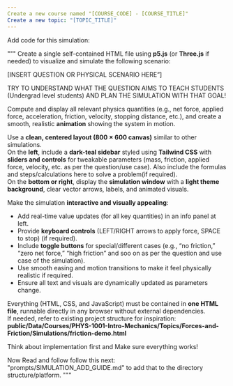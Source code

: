 ```yaml
---
Create a new course named "[COURSE_CODE] - [COURSE_TITLE]"
Create a new topic: "[TOPIC_TITLE]"
---
```


Add code for this simulation:

"""
Create a single self-contained HTML file using **p5.js** (or **Three.js** if needed) to visualize and simulate the following scenario:

[INSERT QUESTION OR PHYSICAL SCENARIO HERE”]

TRY TO UNDERSTAND WHAT THE QUESTION AIMS TO TEACH STUDENTS (Undergrad level students) AND PLAN THE SIMULATION WITH THAT GOAL!

Compute and display all relevant physics quantities (e.g., net force, applied force, acceleration, friction, velocity, stopping distance, etc.), and create a smooth, realistic **animation** showing the system in motion.

Use a **clean, centered layout (800 × 600 canvas)** similar to other simulations.  
On the **left**, include a **dark-teal sidebar** styled using **Tailwind CSS** with **sliders and controls** for tweakable parameters (mass, friction, applied force, velocity, etc. as per the question/use case). Also include the formulas and steps/calculations here to solve a problem(if required).  
On the **bottom or right**, display the **simulation window** with a **light theme background**, clear vector arrows, labels, and animated visuals.

Make the simulation **interactive and visually appealing**:
- Add real-time value updates (for all key quantities) in an info panel at left.
- Provide **keyboard controls** (LEFT/RIGHT arrows to apply force, SPACE to stop) (if required).
- Include **toggle buttons** for special/different cases (e.g., “no friction,” “zero net force,” “high friction” and soo on as per the question and use case of the simulation).
- Use smooth easing and motion transitions to make it feel physically realistic if required.
- Ensure all text and visuals are dynamically updated as parameters change.

Everything (HTML, CSS, and JavaScript) must be contained in **one HTML file**, runnable directly in any browser without external dependencies.  
If needed, refer to existing project structure for inspiration:
**public/Data/Courses/PHYS-1001-Intro-Mechanics/Topics/Forces-and-Friction/Simulations/friction-demo.html**

Think about implementation first and Make sure everything works! 

Now Read and follow follow this next: "prompts/SIMULATION_ADD_GUIDE.md" to add that to the directory structure/platform.
"""
